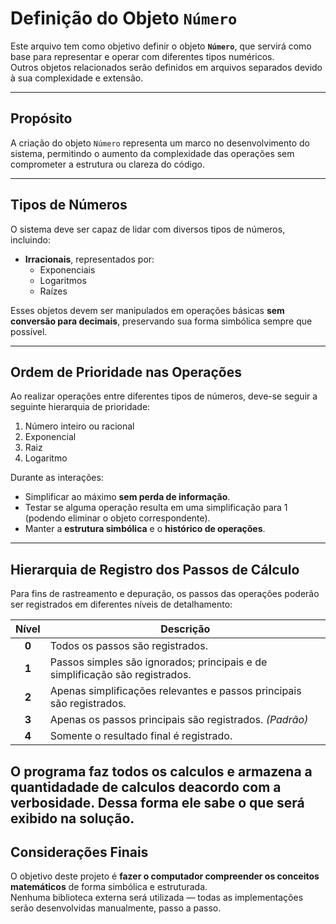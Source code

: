 # Definição do Objeto `Número`

Este arquivo tem como objetivo definir o objeto **`Número`**, que servirá como base para representar e operar com diferentes tipos numéricos.  
Outros objetos relacionados serão definidos em arquivos separados devido à sua complexidade e extensão.

---

## Propósito

A criação do objeto `Número` representa um marco no desenvolvimento do sistema, permitindo o aumento da complexidade das operações sem comprometer a estrutura ou clareza do código.

---

## Tipos de Números

O sistema deve ser capaz de lidar com diversos tipos de números, incluindo:

- **Irracionais**, representados por:
  - Exponenciais  
  - Logaritmos  
  - Raízes  

Esses objetos devem ser manipulados em operações básicas **sem conversão para decimais**, preservando sua forma simbólica sempre que possível.

---

## Ordem de Prioridade nas Operações

Ao realizar operações entre diferentes tipos de números, deve-se seguir a seguinte hierarquia de prioridade:

1. Número inteiro ou racional  
2. Exponencial  
3. Raiz  
4. Logaritmo  

Durante as interações:
- Simplificar ao máximo **sem perda de informação**.  
- Testar se alguma operação resulta em uma simplificação para 1 (podendo eliminar o objeto correspondente).  
- Manter a **estrutura simbólica** e o **histórico de operações**.

---

## Hierarquia de Registro dos Passos de Cálculo

Para fins de rastreamento e depuração, os passos das operações poderão ser registrados em diferentes níveis de detalhamento:

| Nível | Descrição |
|:-----:|------------|
| **0** | Todos os passos são registrados. |
| **1** | Passos simples são ignorados; principais e de simplificação são registrados. |
| **2** | Apenas simplificações relevantes e passos principais são registrados. |
| **3** | Apenas os passos principais são registrados. *(Padrão)* |
| **4** | Somente o resultado final é registrado. |

O programa faz todos os calculos e armazena a quantidadade de calculos deacordo com a verbosidade.
Dessa forma ele sabe o que será exibido na solução.
---

## Considerações Finais

O objetivo deste projeto é **fazer o computador compreender os conceitos matemáticos** de forma simbólica e estruturada.  
Nenhuma biblioteca externa será utilizada — todas as implementações serão desenvolvidas manualmente, passo a passo.
